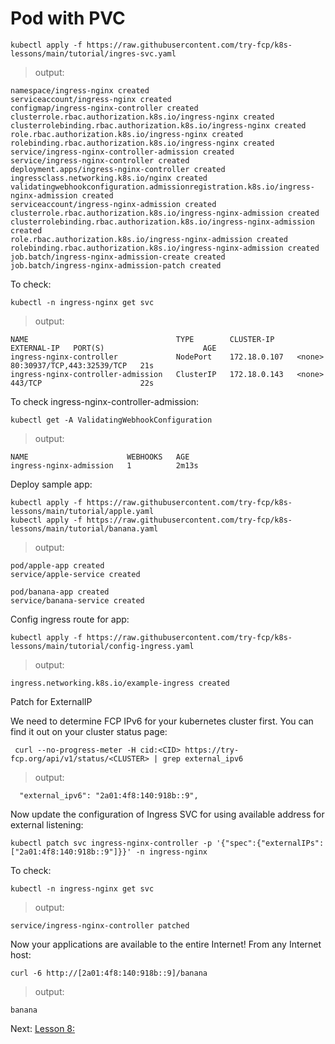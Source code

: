 # Pod with PVC


```
kubectl apply -f https://raw.githubusercontent.com/try-fcp/k8s-lessons/main/tutorial/ingres-svc.yaml
```

> output:
```
namespace/ingress-nginx created
serviceaccount/ingress-nginx created
configmap/ingress-nginx-controller created
clusterrole.rbac.authorization.k8s.io/ingress-nginx created
clusterrolebinding.rbac.authorization.k8s.io/ingress-nginx created
role.rbac.authorization.k8s.io/ingress-nginx created
rolebinding.rbac.authorization.k8s.io/ingress-nginx created
service/ingress-nginx-controller-admission created
service/ingress-nginx-controller created
deployment.apps/ingress-nginx-controller created
ingressclass.networking.k8s.io/nginx created
validatingwebhookconfiguration.admissionregistration.k8s.io/ingress-nginx-admission created
serviceaccount/ingress-nginx-admission created
clusterrole.rbac.authorization.k8s.io/ingress-nginx-admission created
clusterrolebinding.rbac.authorization.k8s.io/ingress-nginx-admission created
role.rbac.authorization.k8s.io/ingress-nginx-admission created
rolebinding.rbac.authorization.k8s.io/ingress-nginx-admission created
job.batch/ingress-nginx-admission-create created
job.batch/ingress-nginx-admission-patch created
```

To check:
```
kubectl -n ingress-nginx get svc
```

>output:
```
NAME                                 TYPE        CLUSTER-IP     EXTERNAL-IP   PORT(S)                      AGE
ingress-nginx-controller             NodePort    172.18.0.107   <none>        80:30937/TCP,443:32539/TCP   21s
ingress-nginx-controller-admission   ClusterIP   172.18.0.143   <none>        443/TCP                      22s
```

To check ingress-nginx-controller-admission:
```
kubectl get -A ValidatingWebhookConfiguration
```

> output:
```
NAME                      WEBHOOKS   AGE
ingress-nginx-admission   1          2m13s
```


Deploy sample app:

```
kubectl apply -f https://raw.githubusercontent.com/try-fcp/k8s-lessons/main/tutorial/apple.yaml
kubectl apply -f https://raw.githubusercontent.com/try-fcp/k8s-lessons/main/tutorial/banana.yaml
```
> output:
```
pod/apple-app created
service/apple-service created

pod/banana-app created
service/banana-service created
```

Config ingress route for app:

```
kubectl apply -f https://raw.githubusercontent.com/try-fcp/k8s-lessons/main/tutorial/config-ingress.yaml
```

> output:
```
ingress.networking.k8s.io/example-ingress created
```

Patch for ExternalIP

We need to determine FCP IPv6 for your kubernetes cluster first. You can find it out on your cluster status page:

```
 curl --no-progress-meter -H cid:<CID> https://try-fcp.org/api/v1/status/<CLUSTER> | grep external_ipv6
```

> output:
```
  "external_ipv6": "2a01:4f8:140:918b::9",
```

Now update the configuration of Ingress SVC for using available address for external listening:

```
kubectl patch svc ingress-nginx-controller -p '{"spec":{"externalIPs":["2a01:4f8:140:918b::9"]}}' -n ingress-nginx
```

To check:
```
kubectl -n ingress-nginx get svc
```

> output:
```
service/ingress-nginx-controller patched
```

Now your applications are available to the entire Internet! From any Internet host:

```
curl -6 http://[2a01:4f8:140:918b::9]/banana
```

> output:
```
banana
```


Next: [Lesson 8: ]()
